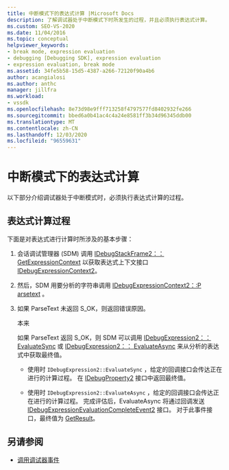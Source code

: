 ```yaml
---
title: 中断模式下的表达式计算 |Microsoft Docs
description: 了解调试器处于中断模式下时所发生的过程，并且必须执行表达式计算。
ms.custom: SEO-VS-2020
ms.date: 11/04/2016
ms.topic: conceptual
helpviewer_keywords:
- break mode, expression evaluation
- debugging [Debugging SDK], expression evaluation
- expression evaluation, break mode
ms.assetid: 34fe5b58-15d5-4387-a266-72120f90a4b6
author: acangialosi
ms.author: anthc
manager: jillfra
ms.workload:
- vssdk
ms.openlocfilehash: 8e73d98e9fff713258f4797577fd8402932fe266
ms.sourcegitcommit: bbed6a0b41ac4c4a24e8581ff3b34d96345ddb00
ms.translationtype: MT
ms.contentlocale: zh-CN
ms.lasthandoff: 12/03/2020
ms.locfileid: "96559631"
---
```

# <a name="expression-evaluation-in-break-mode"></a>中断模式下的表达式计算
以下部分介绍调试器处于中断模式时，必须执行表达式计算的过程。

## <a name="expression-evaluation-process"></a>表达式计算过程
 下面是对表达式进行计算时所涉及的基本步骤：

1. 会话调试管理器 (SDM) 调用 [IDebugStackFrame2：： GetExpressionContext](../../extensibility/debugger/reference/idebugstackframe2-getexpressioncontext.md) 以获取表达式上下文接口 [IDebugExpressionContext2](../../extensibility/debugger/reference/idebugexpressioncontext2.md)。

2. 然后，SDM 用要分析的字符串调用 [IDebugExpressionContext2：:P arsetext](../../extensibility/debugger/reference/idebugexpressioncontext2-parsetext.md) 。

3. 如果 ParseText 未返回 S_OK，则返回错误原因。

     本来

     如果 ParseText 返回 S_OK，则 SDM 可以调用 [IDebugExpression2：： EvaluateSync](../../extensibility/debugger/reference/idebugexpression2-evaluatesync.md) 或 [IDebugExpression2：： EvaluateAsync](../../extensibility/debugger/reference/idebugexpression2-evaluateasync.md) 来从分析的表达式中获取最终值。

    - 使用时 `IDebugExpression2::EvaluateSync` ，给定的回调接口会传达正在进行的计算过程。 在 [IDebugProperty2](../../extensibility/debugger/reference/idebugproperty2.md) 接口中返回最终值。

    - 使用时 `IDebugExpression2::EvaluateAsync` ，给定的回调接口会传达正在进行的计算过程。 完成评估后，EvaluateAsync 将通过回调发送 [IDebugExpressionEvaluationCompleteEvent2](../../extensibility/debugger/reference/idebugexpressionevaluationcompleteevent2.md) 接口。 对于此事件接口，最终值为 [GetResult](../../extensibility/debugger/reference/idebugexpressionevaluationcompleteevent2-getresult.md)。

## <a name="see-also"></a>另请参阅
- [调用调试器事件](../../extensibility/debugger/calling-debugger-events.md)
